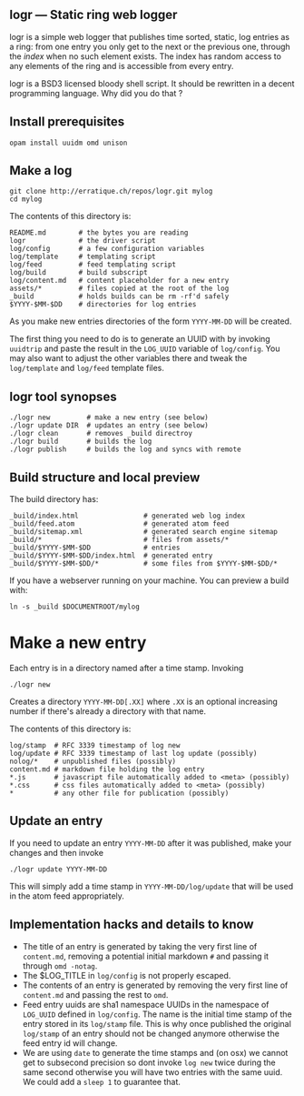 logr — Static ring web logger
-----------------------------------------------------------------------------

logr is a simple web logger that publishes time sorted, static, log
entries as a ring: from one entry you only get to the next or the
previous one, through the *index* when no such element exists. The
index has random access to any elements of the ring and is accessible
from every entry.

logr is a BSD3 licensed bloody shell script. It should be rewritten in
a decent programming language. Why did you do that ?

## Install prerequisites

    opam install uuidm omd unison
    
## Make a log 

    git clone http://erratique.ch/repos/logr.git mylog
    cd mylog
    
The contents of this directory is:

    README.md        # the bytes you are reading
    logr             # the driver script
    log/config       # a few configuration variables
    log/template     # templating script
    log/feed         # feed templating script
    log/build        # build subscript
    log/content.md   # content placeholder for a new entry
    assets/*         # files copied at the root of the log
    _build           # holds builds can be rm -rf'd safely
    $YYYY-$MM-$DD    # directories for log entries

As you make new entries directories of the form `YYYY-MM-DD` will be 
created.

The first thing you need to do is to generate an UUID with by invoking
`uuidtrip` and paste the result in the `LOG_UUID` variable of
`log/config`. You may also want to adjust the other variables there
and tweak the `log/template` and `log/feed` template files.

## logr tool synopses

    ./logr new         # make a new entry (see below)
    ./logr update DIR  # updates an entry (see below)
    ./logr clean       # removes _build directroy 
    ./logr build       # builds the log
    ./logr publish     # builds the log and syncs with remote

## Build structure and local preview

The build directory has:

    _build/index.html                # generated web log index 
    _build/feed.atom                 # generated atom feed
    _build/sitemap.xml               # generated search engine sitemap
    _build/*                         # files from assets/* 
    _build/$YYYY-$MM-$DD             # entries
    _build/$YYYY-$MM-$DD/index.html  # generated entry 
    _build/$YYYY-$MM-$DD/*           # some files from $YYYY-$MM-$DD/* 
    
If you have a webserver running on your machine. You can preview a build
with: 

    ln -s _build $DOCUMENTROOT/mylog 
            
# Make a new entry

Each entry is in a directory named after a time stamp. Invoking

    ./logr new 

Creates a directory `YYYY-MM-DD[.XX]` where `.XX` is an optional
increasing number if there's already a directory with that name.

The contents of this directory is:

    log/stamp  # RFC 3339 timestamp of log new 
    log/update # RFC 3339 timestamp of last log update (possibly)
    nolog/*    # unpublished files (possibly)
    content.md # markdown file holding the log entry 
    *.js       # javascript file automatically added to <meta> (possibly)
    *.css      # css files automatically added to <meta> (possibly)
    *          # any other file for publication (possibly)
    
## Update an entry 

If you need to update an entry `YYYY-MM-DD` after it was published,
make your changes and then invoke

    ./logr update YYYY-MM-DD
    
This will simply add a time stamp in `YYYY-MM-DD/log/update` that
will be used in the atom feed appropriately. 

## Implementation hacks and details to know 

* The title of an entry is generated by taking the very first line 
  of `content.md`, removing a potential initial markdown `#` and
  passing it through `omd -notag`.
* The $LOG_TITLE in `log/config` is not properly escaped.
* The contents of an entry is generated by removing the very first
  line of `content.md` and passing the rest to `omd`.
* Feed entry uuids are sha1 namespace UUIDs in the namespace of `LOG_UUID`
  defined in `log/config`. The name is the initial time stamp of the 
  entry stored in its `log/stamp` file. This is why once published the 
  original `log/stamp` of an entry should not be changed anymore otherwise 
  the feed entry id will change.
* We are using `date` to generate the time stamps and (on osx) we
  cannot get to subsecond precision so dont invoke `log new` twice
  during the same second otherwise you will have two entries with the
  same uuid. We could add a `sleep 1` to guarantee that. 
